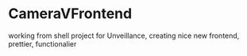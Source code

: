 # CameraVFrontend
working from shell project for Unveillance, creating nice new frontend, prettier, functionalier
